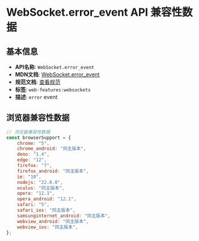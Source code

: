 # WebSocket.error_event API 兼容性数据

## 基本信息

- **API名称**: `WebSocket.error_event`
- **MDN文档**: [WebSocket.error_event](https://developer.mozilla.org/docs/Web/API/WebSocket/error_event)
- **规范文档**: [查看规范](https://websockets.spec.whatwg.org/#dom-websocket-onerror)
- **标签**: `web-features:websockets`
- **描述**: `error` event

## 浏览器兼容性数据

```javascript
// 浏览器兼容性数据
const browserSupport = {
    chrome: "5",
    chrome_android: "同主版本",
    deno: "1.4",
    edge: "12",
    firefox: "7",
    firefox_android: "同主版本",
    ie: "10",
    nodejs: "22.0.0",
    oculus: "同主版本",
    opera: "12.1",
    opera_android: "12.1",
    safari: "5",
    safari_ios: "同主版本",
    samsunginternet_android: "同主版本",
    webview_android: "同主版本",
    webview_ios: "同主版本",
};

```

